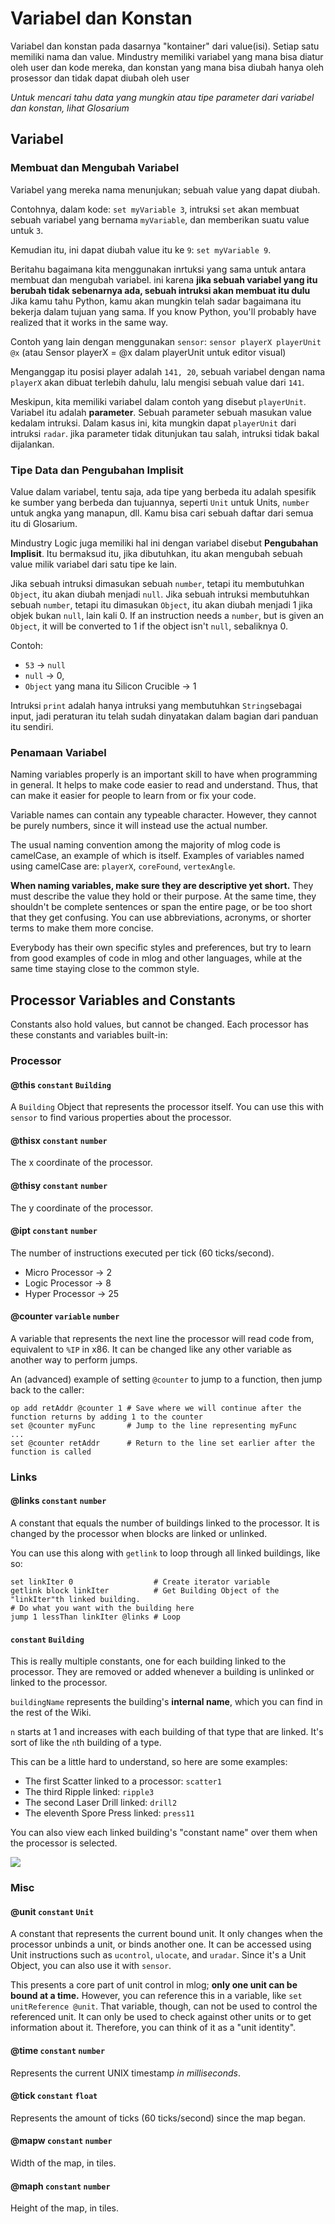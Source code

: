 # Variabel dan Konstan

Variabel dan konstan pada dasarnya "kontainer" dari value(isi). Setiap satu memiliki nama dan value. Mindustry memiliki variabel yang mana bisa diatur oleh user dan kode mereka, dan konstan yang mana bisa diubah hanya oleh prosessor dan tidak dapat diubah oleh user

*Untuk mencari tahu data yang mungkin atau tipe parameter dari variabel dan konstan, lihat Glosarium*

## Variabel

### Membuat dan Mengubah Variabel

Variabel yang mereka nama menunjukan; sebuah value yang dapat diubah.

Contohnya, dalam kode: `set myVariable 3`, intruksi `set` akan membuat sebuah variabel yang bernama `myVariable`, dan memberikan suatu value untuk `3`.

Kemudian itu, ini dapat diubah value itu ke `9`: `set myVariable 9`.

Beritahu bagaimana kita menggunakan inrtuksi yang sama untuk antara membuat dan mengubah variabel. ini karena **jika sebuah variabel yang itu berubah tidak sebenarnya ada, sebuah intruksi akan membuat itu dulu**
Jika kamu tahu Python, kamu akan mungkin telah sadar bagaimana itu bekerja dalam tujuan yang sama.
If you know Python, you'll probably have realized that it works in the same way.


Contoh yang lain dengan menggunakan `sensor`: `sensor playerX playerUnit @x` (atau Sensor playerX = @x dalam playerUnit untuk editor visual)

Menganggap itu posisi player adalah `141, 20`, sebuah variabel dengan nama `playerX` akan dibuat terlebih dahulu, lalu mengisi sebuah value dari `141`.

Meskipun, kita memiliki variabel dalam contoh yang disebut `playerUnit`. Variabel itu adalah **parameter**. Sebuah parameter sebuah masukan value kedalam intruksi. Dalam kasus ini, kita mungkin dapat `playerUnit` dari intruksi `radar`. jika parameter tidak ditunjukan tau salah, intruksi tidak bakal dijalankan.

### Tipe Data dan Pengubahan Implisit


Value dalam variabel, tentu saja, ada tipe yang berbeda itu adalah spesifik ke sumber yang berbeda
dan tujuannya, seperti `Unit` untuk Units, `number` untuk angka yang manapun, dll. Kamu bisa cari sebuah daftar dari semua itu di Glosarium.

Mindustry Logic juga memiliki hal ini dengan variabel disebut **Pengubahan Implisit**. Itu bermaksud itu, jika dibutuhkan, itu akan mengubah sebuah value milik variabel dari satu tipe ke lain.

Jika sebuah intruksi dimasukan sebuah `number`, tetapi itu membutuhkan `Object`, itu akan diubah menjadi `null`. 
Jika sebuah intruksi membutuhkan sebuah `number`, tetapi itu dimasukan `Object`, itu akan diubah menjadi 1 jika objek bukan `null`, lain kali 0. 
If an instruction needs a `number`, but is given an `Object`, it will be converted to 1 if the object isn't `null`, sebaliknya 0.

Contoh:

* `53` -> `null`
* `null` -> 0,
* `Object` yang mana itu Silicon Crucible -> 1

Intruksi `print` adalah hanya intruksi yang membutuhkan `String`sebagai input, jadi peraturan itu telah sudah dinyatakan dalam bagian dari panduan itu sendiri.

### Penamaan Variabel

Naming variables properly is an important skill to have when programming in general. It helps to make code easier to read and understand. Thus, that can make it easier for people to learn from or fix your code.

Variable names can contain any typeable character. However, they cannot be purely numbers, since it will instead use the actual number.

The usual naming convention among the majority of mlog code is camelCase, an example of which is itself. Examples of variables named using camelCase are: `playerX`, `coreFound`, `vertexAngle`. 

**When naming variables, make sure they are descriptive yet short.** They must describe the value they hold or their purpose. At the same time, they shouldn't be complete sentences or span the entire page, or be too short that they get confusing. You can use abbreviations, acronyms, or shorter terms to make them more concise.

Everybody has their own specific styles and preferences, but try to learn from good examples of code in mlog and other languages, while at the same time staying close to the common style.

## Processor Variables and Constants

Constants also hold values, but cannot be changed. Each processor has these constants and variables built-in:

### Processor

#### @this `constant` `Building`

A `Building` Object that represents the processor itself. You can use this with `sensor` to find various properties about the processor.

#### @thisx `constant` `number`

The x coordinate of the processor.

#### @thisy `constant` `number`

The y coordinate of the processor.

#### @ipt `constant` `number`

The number of instructions executed per tick (60 ticks/second).

* Micro Processor -> 2
* Logic Processor -> 8
* Hyper Processor -> 25 

#### @counter `variable` `number`

A variable that represents the next line the processor will read code from, equivalent to `%IP` in x86. It can be changed like any other variable as another way to perform jumps.

An (advanced) example of setting `@counter` to jump to a function, then jump back to the caller:

```
op add retAddr @counter 1 # Save where we will continue after the function returns by adding 1 to the counter
set @counter myFunc       # Jump to the line representing myFunc
...
set @counter retAddr      # Return to the line set earlier after the function is called
```
### Links

#### @links `constant` `number`

A constant that equals the number of buildings linked to the processor. It is changed by the processor when blocks are linked or unlinked.

You can use this along with `getlink` to loop through all linked buildings, like so:

```
set linkIter 0                  # Create iterator variable
getlink block linkIter          # Get Building Object of the "linkIter"th linked building.
# Do what you want with the building here
jump 1 lessThan linkIter @links # Loop
```

#### <buidingName><n> `constant` `Building`

This is really multiple constants, one for each building linked to the processor. They are removed or added whenever a building is unlinked or linked to the processor.

`buildingName` represents the building's **internal name**, which you can find in the rest of the Wiki. 

`n` starts at 1 and increases with each building of that type that are linked. It's sort of like the `n`th building of a type.

This can be a little hard to understand, so here are some examples:

* The first Scatter linked to a processor: `scatter1`
* The third Ripple linked: `ripple3`
* The second Laser Drill linked: `drill2`
* The eleventh Spore Press linked: `press11`

You can also view each linked building's "constant name" over them when the processor is selected.

<img src="/wiki/images/misc/logic-variables-constants-links-linkedBuilding.png">

### Misc

#### @unit `constant` `Unit`

A constant that represents the current bound unit. It only changes when the processor unbinds a unit, or binds another one. It can be accessed using Unit instructions such as `ucontrol`, `ulocate`, and `uradar`. Since it's a Unit Object, you can also use it with `sensor`.

This presents a core part of unit control in mlog; **only one unit can be bound at a time.** However, you can reference this in a variable, like `set unitReference @unit`. That variable, though, can not be used to control the referenced unit. It can only be used to check against other units or to get information about it. Therefore, you can think of it as a "unit identity".

#### @time `constant` `number`

Represents the current UNIX timestamp *in milliseconds*.

#### @tick `constant` `float`

Represents the amount of ticks (60 ticks/second) since the map began. 

#### @mapw `constant` `number`

Width of the map, in tiles.

#### @maph `constant` `number`

Height of the map, in tiles.
